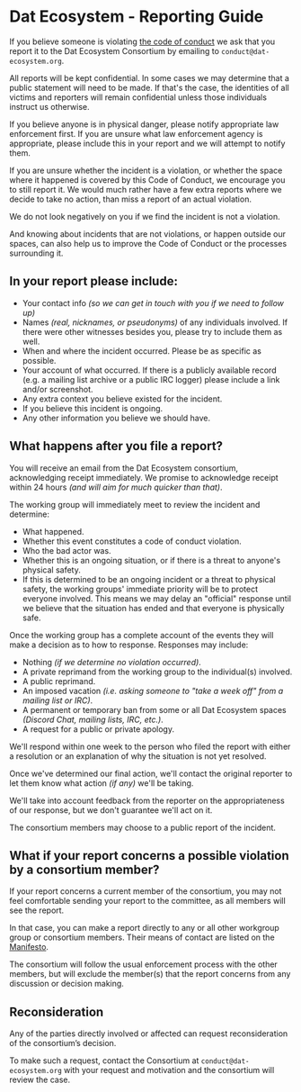 # Dat Ecosystem - Reporting Guide

If you believe someone is violating [the code of conduct](./code-of-conduct.md) we ask that you report it to the Dat Ecosystem Consortium by emailing to `conduct@dat-ecosystem.org`.

All reports will be kept confidential. In some cases we may determine that a public statement will need to be made.
If that's the case, the identities of all victims and reporters will remain confidential unless those individuals instruct us otherwise.

If you believe anyone is in physical danger, please notify appropriate law enforcement first.
If you are unsure what law enforcement agency is appropriate, please include this in your report and we will attempt to notify them.

If you are unsure whether the incident is a violation, or whether the space where it happened is covered by this Code of Conduct, we encourage you to still report it.
We would much rather have a few extra reports where we decide to take no action, than miss a report of an actual violation.

We do not look negatively on you if we find the incident is not a violation.

And knowing about incidents that are not violations, or happen outside our spaces, can also help us to improve the Code of Conduct or the processes surrounding it.

## In your report please include:

- Your contact info _(so we can get in touch with you if we need to follow up)_
- Names _(real, nicknames, or pseudonyms)_ of any individuals involved. If there were other witnesses besides you, please try to include them as well.
- When and where the incident occurred. Please be as specific as possible.
- Your account of what occurred. If there is a publicly available record (e.g. a mailing list archive or a public IRC logger) please include a link and/or screenshot.
- Any extra context you believe existed for the incident.
- If you believe this incident is ongoing.
- Any other information you believe we should have.


## What happens after you file a report?

You will receive an email from the Dat Ecosystem consortium, acknowledging receipt immediately.
We promise to acknowledge receipt within 24 hours _(and will aim for much quicker than that)_.

The working group will immediately meet to review the incident and determine:

- What happened.
- Whether this event constitutes a code of conduct violation.
- Who the bad actor was.
- Whether this is an ongoing situation, or if there is a threat to anyone's physical safety.
- If this is determined to be an ongoing incident or a threat to physical safety, the working groups' immediate priority will be to protect everyone involved.
    This means we may delay an "official" response until we believe that the situation has ended and that everyone is physically safe.

Once the working group has a complete account of the events they will make a decision as to how to response. Responses may include:

- Nothing _(if we determine no violation occurred)_.
- A private reprimand from the working group to the individual(s) involved.
- A public reprimand.
- An imposed vacation _(i.e. asking someone to "take a week off" from a mailing list or IRC)_.
- A permanent or temporary ban from some or all Dat Ecosystem spaces _(Discord Chat, mailing lists, IRC, etc.)_.
- A request for a public or private apology.

We'll respond within one week to the person who filed the report with either a resolution or an explanation of why the situation is not yet resolved.

Once we've determined our final action, we'll contact the original reporter to let them know what action _(if any)_ we'll be taking.

We'll take into account feedback from the reporter on the appropriateness of our response, but we don't guarantee we'll act on it.

The consortium members may choose to a public report of the incident.

## What if your report concerns a possible violation by a consortium member?

If your report concerns a current member of the consortium, you may not feel comfortable sending your report to the committee,
as all members will see the report.

In that case, you can make a report directly to any or all other workgroup group or consortium members. Their means of contact are listed on the [Manifesto](./MANIFESTO.md).

The consortium will follow the usual enforcement process with the other members, but will exclude the member(s) that the report concerns from any discussion or decision making.

## Reconsideration

Any of the parties directly involved or affected can request reconsideration of the consortium’s decision.

To make such a request, contact the Consortium at `conduct@dat-ecosystem.org` with your request and motivation and the consortium will review the case.
